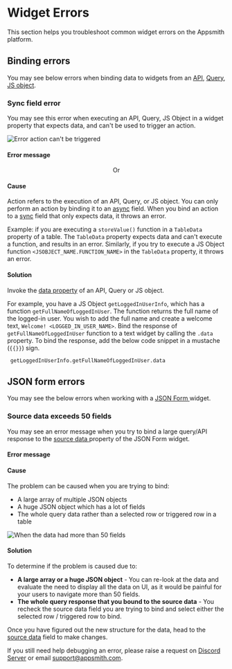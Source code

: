 # Widget Errors

This section helps you troubleshoot common widget errors on the Appsmith platform.

## Binding errors
You may see below errors when binding data to widgets from an [API](/core-concepts/connecting-to-data-sources/authentication/), [Query](/core-concepts/data-access-and-binding/querying-a-database/), [JS object](/core-concepts/writing-code/javascript-editor-beta/).

### Sync field error

You may see this error when executing an API, Query, JS Object in a widget property that expects data, and can't be used to trigger an action. 

![Error action can't be triggered](/img/Troubleshooting-Widget-errors-action-cannot-be-triggered.png)

#### Error message

<Message
messageContainerClassName="error" 
messageContent="Found a reference to {{action}} during evaluation. Sync fields cannot execute async framework actions. Please remove any direct/indirect references to {{action}} and try again."></Message>

<p align="center">Or </p>


<Message
messageContainerClassName="error" 
messageContent="Found a Promise() during evaluation. Sync fields cannot execute asynchronous code."></Message>


#### Cause
Action refers to the execution of an API, Query, or JS object. You can only perform an action by binding it to an [async](/core-concepts/writing-code/workflows#async-fields) field. When you bind an action to a [sync](/core-concepts/writing-code/workflows#sync-fields) field that only expects data, it throws an error.

Example: if you are executing a `storeValue()` function in a `TableData` property of a table. The `TableData` property expects data and can't execute a function, and results in an error. Similarly, if you try to execute a JS Object function `<JSOBJECT_NAME.FUNCTION_NAME>` in the `TableData` property, it throws an error.


#### Solution
Invoke the [data property](/core-concepts/writing-code/workflows#use-an-async-function-response-in-a-sync-field) of an API, Query or JS object.

For example, you have a JS Object `getLoggedInUserInfo`, which has a function ```getFullNameOfLoggedInUser```. The function returns the full name of the logged-in user. You wish to add the full name and create a welcome text, `Welcome! <LOGGED_IN_USER_NAME>`. Bind the response of ```getFullNameOfLoggedInUser``` function to a text widget by calling the `.data` property. To bind the response, add the below code snippet in a mustache (`{{}}`) sign.

```
 getLoggedInUserInfo.getFullNameOfLoggedInUser.data
```

## JSON form errors

You may see the below errors when working with a [JSON Form ](../../reference/widgets/json-form)widget.

### Source data exceeds 50 fields

You may see an error message when you try to bind a large query/API response to the [source data ](../../reference/widgets/json-form#source-data)property of the JSON Form widget.

#### Error message

<Message
messageContainerClassName="error" 
messageContent="Source data exceeds 50 fields. Please update the source data."></Message>

#### Cause

The problem can be caused when you are trying to bind:

* A large array of multiple JSON objects
* A huge JSON object which has a lot of fields
* The whole query data rather than a selected row or triggered row in a table

![When the data had more than 50 fields](</img/Troubleshooting__Widget_Errors__JSON_Form_Errors__Source_Exceeds_50_Fields.png>)


#### Solution

To determine if the problem is caused due to:

* **A large array or a huge JSON object** - You can re-look at the data and evaluate the need to display all the data on UI, as it would be painful for your users to navigate more than 50 fields.
* **The whole query response that you bound to the source data** - You recheck the source data field you are trying to bind and select either the selected row / triggered row to bind.

Once you have figured out the new structure for the data, head to the [source data](../../reference/widgets/json-form#source-data) field to make changes.

If you still need help debugging an error, please raise a request on [Discord Server](https://discord.com/invite/rBTTVJp) or email support@appsmith.com.

